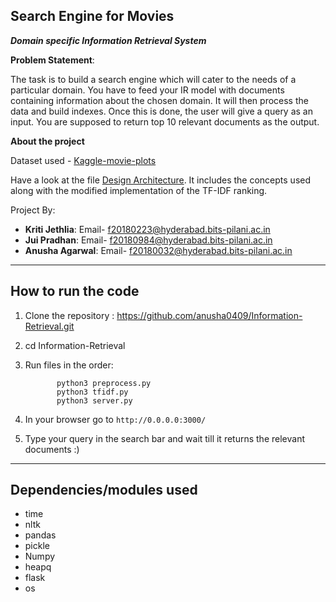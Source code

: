 Search Engine for Movies
--------------------------------------------------------------------------------------------------
***Domain specific Information Retrieval System***

**Problem Statement**:

The task is to build a search engine which will cater to the needs of a particular domain. You have
to feed your IR model with documents containing information about the chosen domain. It will
then process the data and build indexes. Once this is done, the user will give a query as an input.
You are supposed to return top 10 relevant documents as the output.

**About the project**

Dataset used - [Kaggle-movie-plots](https://www.kaggle.com/jrobischon/wikipedia-movie-plots)

Have a look at the file [Design Architecture](https://github.com/anusha0409/Information-Retrieval/blob/main/Design%20Architecture.pdf). It includes the concepts used along with the modified implementation of the TF-IDF ranking.

Project By:
- **Kriti Jethlia**: Email- <f20180223@hyderabad.bits-pilani.ac.in>
- **Jui Pradhan**: Email- <f20180984@hyderabad.bits-pilani.ac.in>
- **Anusha Agarwal**: Email- <f20180032@hyderabad.bits-pilani.ac.in>
--------------------------------------------------------------------------------------------------
**How to run the code**
--------------------------------------------------------------------------------------------------

1. Clone the repository : https://github.com/anusha0409/Information-Retrieval.git
2. cd Information-Retrieval
3. Run files in the order: 

              python3 preprocess.py
              python3 tfidf.py
              python3 server.py
4. In your browser go to `http://0.0.0.0:3000/`
5. Type your query in the search bar and wait till it returns the relevant documents :)

---------------------------------------------------------------------------------------------------
**Dependencies/modules used**
---------------------------------------------------------------------------------------------------
- time
- nltk
- pandas
- pickle
- Numpy
- heapq
- flask
- os
